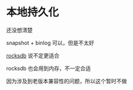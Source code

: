 # 本地持久化

还没想清楚

snapshot + binlog 可以，但是不太好

[rocksdb](https://github.com/rust-rocksdb/rust-rocksdb) 说不定更适合

rocksdb 也会用到内存，不一定合适

因为涉及到老版本兼容性的问题，所以这个暂时不做
